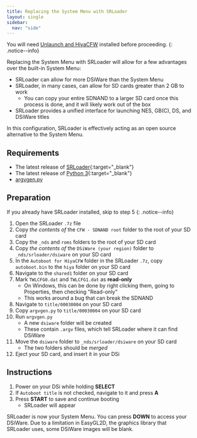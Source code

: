 ```yaml
---
title: Replacing the System Menu with SRLoader
layout: single
sidebar:
  nav: "side"
---
```


You will need [Unlaunch and HiyaCFW](/guide/installing-unlaunch/) installed before proceeding.
{: .notice--info}

Replacing the System Menu with SRLoader will allow for a few advantages over the built-in System Menu:
* SRLoader can allow for more DSiWare than the System Menu
* SRLoader, in many cases, can allow for SD cards greater than 2 GB to work
    - You can copy your entire SDNAND to a larger SD card once this process is done, and it will likely work out of the box
* SRLoader provides a unified interface for launching NES, GB(C), DS, and DSiWare titles

In this configuration, SRLoader is effectively acting as an open source alternative to the System Menu.

## Requirements
- The latest release of [SRLoader](https://github.com/Robz8/SRLoader/releases){:target="_blank"}
- The latest release of [Python 3](https://www.python.org/downloads/){:target="_blank"}
- [argvgen.py](/assets/files/argvgen.py)

## Preparation
If you already have SRLoader installed, skip to step 5
{: .notice--info}
1. Open the SRLoader `.7z` file
2. Copy *the contents of* the `CFW - SDNAND root` folder to the root of your SD card
3. Copy the `_nds` and `roms` folders to the root of your SD card
4. Copy *the contents of* the `DSiWare (your region)` folder to `_nds/srloader/dsiware` on your SD card
5. In the `Autoboot for HiyaCFW` folder in the SRLoader `.7z`, copy `autoboot.bin` to the `hiya` folder on your SD card
6. Navigate to the `shared1` folder on your SD card
7. Mark `TWLCFG0.dat` and `TWLCFG1.dat` as **read-only**
    - On Windows, this can be done by right clicking them, going to Properties, then checking "Read-only"
    - This works around a bug that can break the SDNAND
8. Navigate to `title/00030004` on your SD card
9. Copy `argvgen.py` to `title/00030004` on your SD card
10. Run `argvgen.py`
    - A new `dsiware` folder will be created
    - These contain `.argv` files, which tell SRLoader where it can find DSiWare
11. Move the `dsiware` folder to `_nds/srloader/dsiware` on your SD card
    - The two folders should be *merged*
12. Eject your SD card, and insert it in your DSi

## Instructions
1. Power on your DSi while holding **SELECT**
2. If `Autoboot title` is not checked, navigate to it and press **A**
3. Press **START** to save and continue booting
    - SRLoader will appear

SRLoader is now your System Menu.
You can press **DOWN** to access your DSiWare. Due to a limitation in EasyGL2D, the graphics library that SRLoader uses, some DSiWare images will be blank.
